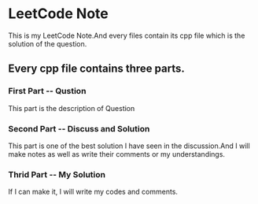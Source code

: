 # LeetCode Note
This is my LeetCode Note.And every files contain its cpp file which is the solution of the question.

## Every cpp file contains three parts.

### First Part -- Qustion
This part is the description of Question

### Second Part -- Discuss and Solution
This part is one of the best solution I have seen in the discussion.And I will make notes as well as write their comments or my understandings.

### Thrid Part -- My Solution
If I can make it, I will write my codes and comments.
